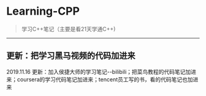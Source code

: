 <!--
 * @Author: sanjayzhong
 * @Github: https://github.com/sanjayzzzhong
 * @Date: 2019-10-09 09:43:41
 -->
# Learning-CPP
> 学习C++笔记（主要是看21天学通C++)

----------------------------
更新：把学习黑马视频的代码加进来
-----------------------------
2019.11.16
更新：加入侯捷大师的学习笔记--bilibili；把菜鸟教程的代码笔记加进来；coursera的学习代码笔记加进来；tencent员工写的书，看的代码笔记也加进来
